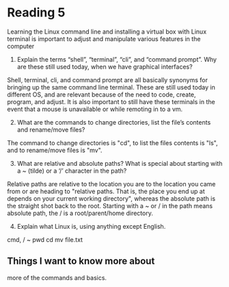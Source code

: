# Reading 5

Learning the Linux command line and installing a virtual box with Linux terminal is important to adjust and manipulate various features in the computer 

1. Explain the terms “shell”, “terminal”, “cli”, and “command prompt”. Why are these still used today, when we have graphical interfaces?

Shell, terminal, cli, and command prompt are all basically synonyms for bringing up the same command line terminal.  These are still used today in different OS, and are relevant because of the need to code, create, program, and adjust.  It is also important to still have these terminals in the event that a mouse is unavailable or while remoting in to a vm.

2. What are the commands to change directories, list the file’s contents and rename/move files?

The command to change directories is "cd", to list the files contents is "ls", and to rename/move files is "mv".

3. What are relative and absolute paths? What is special about starting with a ~ (tilde) or a ‘/’ character in the path?

Relative paths are relative to the location you are to the location you came from or are heading to "relative paths. That is, the place you end up at depends on your current working directory", whereas the absolute path is the straight shot back to the root.  Starting with a ~  or / in the path means absolute path, the / is a root/parent/home directory.

4. Explain what Linux is, using anything except English.

cmd, / ~ pwd cd mv file.txt

## Things I want to know more about

more of the commands and basics.
